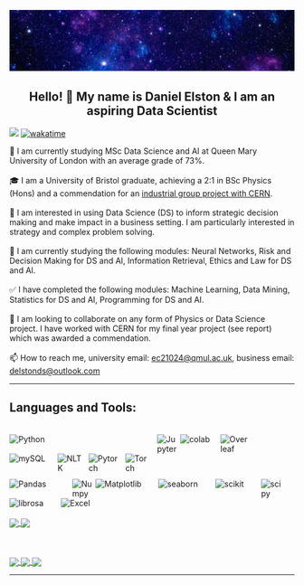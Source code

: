 ![](https://github.com/Daniel-Elston/Daniel-Elston/blob/main/GitBanner2.png)

<h2 align="center"> Hello! 👋  My name is Daniel Elston & I am an aspiring Data Scientist </h2>


![](https://komarev.com/ghpvc/?username=Daniel-ELston) 
[![wakatime](https://wakatime.com/badge/user/8a642323-faad-4646-b7ab-67d41a83949a.svg)](https://wakatime.com/@8a642323-faad-4646-b7ab-67d41a83949a)


👋 I am currently studying MSc Data Science and AI at Queen Mary University of London with an average grade of 73%.<br/>
<br/>
🎓 I am a University of Bristol graduate, achieving a 2:1 in BSc Physics (Hons) and a commendation for an [industrial group project with CERN][industrial group project with CERN].<br/>
<br/>
👀 I am interested in using Data Science (DS) to inform strategic decision making and make impact in a business setting. I am particularly interested in strategy and complex problem solving.<br/>
<br/>
🌱 I am currently studying the following modules: Neural Networks, Risk and Decision Making for DS and AI, Information Retrieval, Ethics and Law for DS and AI.<br/>
<br/>
✅	I have completed the following modules: Machine Learning, Data Mining, Statistics for DS and AI, Programming for DS and AI.<br/>
<br/>
💞️ I am looking to collaborate on any form of Physics or Data Science project. I have worked with CERN for my final year project (see report) which was awarded a        commendation.<br/>
<br/>
📫 How to reach me, university email: ec21024@qmul.ac.uk, business email: delstonds@outlook.com
<br/>

---

## Languages and Tools:<br/>
<br/>

<img align="left" alt="Python" width="260px" src="https://www.python.org/static/img/python-logo@2x.png" style="padding-right:1px;"/>

<img align="left" alt="Jupyter" width="40px" src="https://upload.wikimedia.org/wikipedia/commons/thumb/3/38/Jupyter_logo.svg/883px-Jupyter_logo.svg.png" style="padding-right:1px;"/>

<img align="left" alt="colab" width="70px" src="https://upload.wikimedia.org/wikipedia/commons/thumb/d/d0/Google_Colaboratory_SVG_Logo.svg/1200px-Google_Colaboratory_SVG_Logo.svg.png" style="padding-right:1px;"/>

<img align="left" alt="Overleaf" width="50px" src="https://images.ctfassets.net/nrgyaltdicpt/6qSXAo1CYEeBn5RkKLOR64/19c74bfb9a32772e353ff25c6f0070f5/ologo_square_colour_light_bg.png" style="padding-right:1px;"/>

<img align="left" alt="mySQL" width="75px" src="https://download.logo.wine/logo/MySQL/MySQL-Logo.wine.png" style="padding-right:10px;" />

<img align="left" alt="NLTK" width="45px" src="https://miro.medium.com/max/592/1*5dQO7LHrsy3lIi2d0bgRLw.png" style="padding-right:10px;" />

<img align="left" alt="Pytorch" width="55px" src="https://pytorch.org/assets/images/pytorch-logo.png" style="padding-right:10px;"/>

<img align="left" alt="Torch" width="40px" src="https://upload.wikimedia.org/wikipedia/en/f/f5/Torch_2014_logo.png" style="padding-right:10px;" /><br/>
<br/>
<br/>

<img align="left" alt="Pandas" width="110px" src="https://pandas.pydata.org/static/img/pandas_white.svg" style="padding-right:1px;"/>

<img align="left" alt="Numpy" width="40px" src="https://numpy.org/images/logo.svg" style="padding-right:1px;"/>

<img align="left" alt="Matplotlib" width="110px" src="https://matplotlib.org/_static/images/logo2.svg" style="padding-right:1px;"/>

<img align="left" alt="seaborn" width="100px" src="https://seaborn.pydata.org/_static/logo-wide-lightbg.svg" style="padding-right:1px;"/>

<img align="left" alt="scikit" width="80px" src="https://scikit-learn.org/stable/_static/scikit-learn-logo-small.png" style="padding-right:1px;"/>

<img align="left" alt="scipy" width="35px" src="https://docs.scipy.org/doc/scipy/_static/logo.svg" style="padding-right:1px;"/>

<img align="left" alt="librosa" width="90px" src="https://librosa.org/doc/latest/_static/librosa_logo_text.svg" style="padding-right:1px;" />

<img align="left" alt="Excel" width="65px" src="https://download.logo.wine/logo/Microsoft_Excel/Microsoft_Excel-Logo.wine.png" style="padding-right:1px;"/>

<br />
<br />
<br />
<br />


<a href="https://github.com/Daniel-Elston/convoychat">
  <img align="center" src="https://github-readme-stats.vercel.app/api?username=Daniel-Elston&show_icons=true&theme=github_dark&hide=prs", height='119' />
</a>
<a href="https://github.com/anuraghazra/github-readme-stats">
  <img align="center" src="https://github-readme-stats.vercel.app/api/top-langs/?username=Daniel-Elston&layout=compact&theme=github_dark", height='119' />
</a>

<br />
<br />
<br />
<br />

<a href="https://github.com/Daniel-Elston/convoychat">
  <img align="center" src="https://github-readme-stats.vercel.app/api?username=Daniel-Elston&show_icons=true&theme=github_dark&hide=prs", height='76' />
</a>
<a href="https://wakatime.com/@Daniel_Elston">
  <img align="center" src="https://github-readme-stats.vercel.app/api/wakatime?username=Daniel_Elston&layuout=compact&theme=github_dark", height='76' />
</a>
<a href="https://github.com/Daniel-Elston/github-readme-stats">
  <img align="center" src="https://github-readme-stats.vercel.app/api/top-langs/?username=Daniel-Elston&layout=compact&theme=github_dark", height='76' />
</a>



---
</details>

[industrial group project with CERN]: https://github.com/Daniel-Elston/LHC-Particle-Beam-Detection-for-CERN.git

